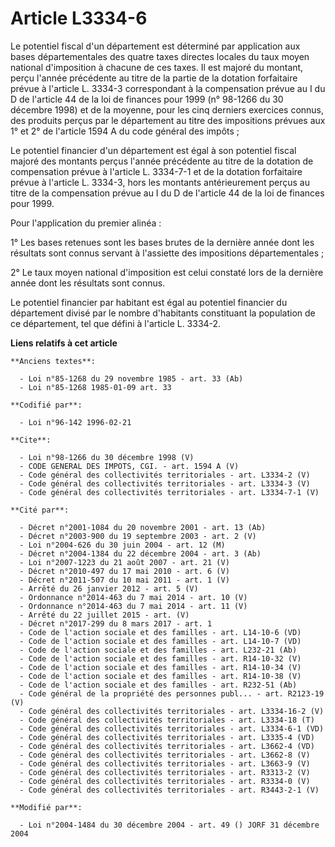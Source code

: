 # Article L3334-6

Le potentiel fiscal d'un département est déterminé par application aux bases départementales des quatre taxes directes
locales du taux moyen national d'imposition à chacune de ces taxes. Il est majoré du montant, perçu l'année précédente au
titre de la partie de la dotation forfaitaire prévue à l'article L. 3334-3 correspondant à la compensation prévue au I du D
de l'article 44 de la loi de finances pour 1999 (n° 98-1266 du 30 décembre 1998) et de la moyenne, pour les cinq derniers
exercices connus, des produits perçus par le département au titre des impositions prévues aux 1° et 2° de l'article 1594 A du
code général des impôts ; 

Le potentiel financier d'un département est égal à son potentiel fiscal majoré des montants perçus l'année précédente au
titre de la dotation de compensation prévue à l'article L. 3334-7-1 et de la dotation forfaitaire prévue à l'article L.
3334-3, hors les montants antérieurement perçus au titre de la compensation prévue au I du D de l'article 44 de la loi de
finances pour 1999. 

Pour l'application du premier alinéa : 

1° Les bases retenues sont les bases brutes de la dernière année dont les résultats sont connus servant à l'assiette des
impositions départementales ; 

2° Le taux moyen national d'imposition est celui constaté lors de la dernière année dont les résultats sont connus. 

Le potentiel financier par habitant est égal au potentiel financier du département divisé par le nombre d'habitants
constituant la population de ce département, tel que défini à l'article L. 3334-2.

**Liens relatifs à cet article**

	**Anciens textes**:

	  - Loi n°85-1268 du 29 novembre 1985 - art. 33 (Ab)
	  - Loi n°85-1268 1985-01-09 art. 33

	**Codifié par**:

	  - Loi n°96-142 1996-02-21

	**Cite**:

	  - Loi n°98-1266 du 30 décembre 1998 (V)
	  - CODE GENERAL DES IMPOTS, CGI. - art. 1594 A (V)
	  - Code général des collectivités territoriales - art. L3334-2 (V)
	  - Code général des collectivités territoriales - art. L3334-3 (V)
	  - Code général des collectivités territoriales - art. L3334-7-1 (V)

	**Cité par**:

	  - Décret n°2001-1084 du 20 novembre 2001 - art. 13 (Ab)
	  - Décret n°2003-900 du 19 septembre 2003 - art. 2 (V)
	  - Loi n°2004-626 du 30 juin 2004 - art. 12 (M)
	  - Décret n°2004-1384 du 22 décembre 2004 - art. 3 (Ab)
	  - Loi n°2007-1223 du 21 août 2007 - art. 21 (V)
	  - Décret n°2010-497 du 17 mai 2010 - art. 6 (V)
	  - Décret n°2011-507 du 10 mai 2011 - art. 1 (V)
	  - Arrêté du 26 janvier 2012 - art. 5 (V)
	  - Ordonnance n°2014-463 du 7 mai 2014 - art. 10 (V)
	  - Ordonnance n°2014-463 du 7 mai 2014 - art. 11 (V)
	  - Arrêté du 22 juillet 2015 - art. (V)
	  - Décret n°2017-299 du 8 mars 2017 - art. 1
	  - Code de l'action sociale et des familles - art. L14-10-6 (VD)
	  - Code de l'action sociale et des familles - art. L14-10-7 (VD)
	  - Code de l'action sociale et des familles - art. L232-21 (Ab)
	  - Code de l'action sociale et des familles - art. R14-10-32 (V)
	  - Code de l'action sociale et des familles - art. R14-10-34 (V)
	  - Code de l'action sociale et des familles - art. R14-10-38 (V)
	  - Code de l'action sociale et des familles - art. R232-51 (Ab)
	  - Code général de la propriété des personnes publ... - art. R2123-19 (V)
	  - Code général des collectivités territoriales - art. L3334-16-2 (V)
	  - Code général des collectivités territoriales - art. L3334-18 (T)
	  - Code général des collectivités territoriales - art. L3334-6-1 (VD)
	  - Code général des collectivités territoriales - art. L3335-4 (VD)
	  - Code général des collectivités territoriales - art. L3662-4 (VD)
	  - Code général des collectivités territoriales - art. L3662-8 (V)
	  - Code général des collectivités territoriales - art. L3663-9 (V)
	  - Code général des collectivités territoriales - art. R3313-2 (V)
	  - Code général des collectivités territoriales - art. R3334-0 (V)
	  - Code général des collectivités territoriales - art. R3443-2-1 (V)

	**Modifié par**:

	  - Loi n°2004-1484 du 30 décembre 2004 - art. 49 () JORF 31 décembre 2004
